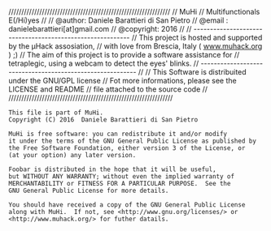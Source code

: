 ///////////////////////////////////////////////////////////////
//                     MuHi
//         Multifunctionals E(/Hi)yes
//
//   @author: Daniele Barattieri di San Pietro
//   @email : danielebarattieri[at]gmail.com
//   @copyright: 2016
//
//  ----------------------------------------------------------
//  This project is hosted and supported by the µHack assosiation,
//  with love from Brescia, Italy ( www.muhack.org ) ;)
//  The aim of this project is to provide a software assistance for
//  tetraplegic, using a webcam to detect the eyes' blinks.
//  ----------------------------------------------------------
//
//  This Software is distribuited under the GNU/GPL license
//  Fot more informations, please see the LICENSE and README
//  file attached to the source code
//
////////////////////////////////////////////////////////////////
    
    This file is part of MuHi.
    Copyright (C) 2016  Daniele Barattieri di San Pietro

    MuHi is free software: you can redistribute it and/or modify
    it under the terms of the GNU General Public License as published by
    the Free Software Foundation, either version 3 of the License, or
    (at your option) any later version.

    Foobar is distributed in the hope that it will be useful,
    but WITHOUT ANY WARRANTY; without even the implied warranty of
    MERCHANTABILITY or FITNESS FOR A PARTICULAR PURPOSE.  See the
    GNU General Public License for more details.

    You should have received a copy of the GNU General Public License
    along with MuHi.  If not, see <http://www.gnu.org/licenses/> or 
    <http://www.muhack.org/> for futher datails.
